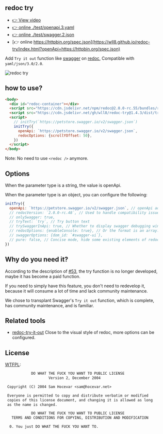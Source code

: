 ## redoc try
- [👉 View video](https://user-images.githubusercontent.com/28223260/200719793-cd027f71-e863-4d6b-a519-7ed6105e2461.mp4)
- [👉 online ./test/openapi.3.yaml](https://wll8.github.io/redoc-try/index.html?openApi=./test/openapi.3.yaml)
- [👉 online ./test/swagger.2.json](https://wll8.github.io/redoc-try/index.html?openApi=./test/swagger.2.json)
- [👉 online https://httpbin.org/spec.json](https://wll8.github.io/redoc-try/index.html?openApi=https://httpbin.org/spec.json)

Add `Try it out` function like [swagger](https://petstore.swagger.io/) on [redoc](https://github.com/Redocly/redoc), Compatible with `yaml/json/3.0/2.0`.

![redoc try](https://github.com/wll8/redoc-try/raw/master/redoc_show.png)

## how to use?

``` html
<body>
  <div id="redoc-container"></div>
  <script src="https://cdn.jsdelivr.net/npm/redoc@2.0.0-rc.55/bundles/redoc.standalone.min.js"> </script>
  <script src="https://cdn.jsdelivr.net/gh/wll8/redoc-try@1.4.3/dist/try.js"></script>
  <script>
    // initTry(`https://petstore.swagger.io/v2/swagger.json`)
    initTry({
      openApi: `https://petstore.swagger.io/v2/swagger.json`,
      redocOptions: {scrollYOffset: 50},
    })
  </script>
</body>
```

Note: No need to use `<redoc />` anymore.
## Options
When the parameter type is a string, the value is openApi.

When the parameter type is an object, you can configure the following:

``` js
initTry({
  openApi: `https://petstore.swagger.io/v2/swagger.json`, // openApi address
  // redocVersion: `2.0.0-rc.48`, // Used to handle compatibility issues, if not specified, read from the URL
  // onlySwagger: true,
  // tryText: `try`, // Try button text
  // trySwaggerInApi: true, // Whether to display swagger debugging window under api?
  // redocOptions: {enableConsole: true}, // Or the format is an array: `[specOrSpecUrl?, options?, element?, callback?]`
  // swaggerOptions: {dom_id: `#swagger-ui`},
  // pure: false, // Concise mode, hide some existing elements of redoc
})
```

## Why do you need it?

According to the description of [#53](https://github.com/Redocly/redoc/issues/53#issuecomment-576377856), the try function is no longer developed, maybe it has become a paid function.

If you need to simply have this feature, you don't need to redevelop it, because it will consume a lot of time and lack community maintenance.

We chose to transplant Swagger's `Try it out` function, which is complete, has community maintenance, and is familiar.

## Related tools
- [redoc-try-it-out](https://github.com/amorimjj/redoc-try-it-out) Close to the visual style of redoc, more options can be configured.

## License

[WTFPL](https://en.wikipedia.org/wiki/WTFPL):

``` txt
            DO WHAT THE FUCK YOU WANT TO PUBLIC LICENSE
                    Version 2, December 2004

 Copyright (C) 2004 Sam Hocevar <sam@hocevar.net>

 Everyone is permitted to copy and distribute verbatim or modified
 copies of this license document, and changing it is allowed as long
 as the name is changed.

            DO WHAT THE FUCK YOU WANT TO PUBLIC LICENSE
   TERMS AND CONDITIONS FOR COPYING, DISTRIBUTION AND MODIFICATION

  0. You just DO WHAT THE FUCK YOU WANT TO.

```
